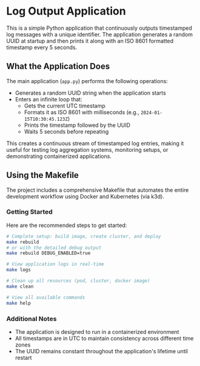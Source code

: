 # Log Output Application

This is a simple Python application that continuously outputs timestamped log messages with a unique identifier. The application generates a random UUID at startup and then prints it along with an ISO 8601 formatted timestamp every 5 seconds.

## What the Application Does

The main application (`app.py`) performs the following operations:
- Generates a random UUID string when the application starts
- Enters an infinite loop that:
  - Gets the current UTC timestamp
  - Formats it as ISO 8601 with milliseconds (e.g., `2024-01-15T10:30:45.123Z`)
  - Prints the timestamp followed by the UUID
  - Waits 5 seconds before repeating

This creates a continuous stream of timestamped log entries, making it useful for testing log aggregation systems, monitoring setups, or demonstrating containerized applications.

## Using the Makefile

The project includes a comprehensive Makefile that automates the entire development workflow using Docker and Kubernetes (via k3d).

### Getting Started

Here are the recommended steps to get started:

```bash
# Complete setup: build image, create cluster, and deploy
make rebuild
# or with the detailed debug output
make rebuild DEBUG_ENABLED=true

# View application logs in real-time
make logs

# Clean up all resources (pod, cluster, docker image)
make clean

# View all available commands
make help
```

### Additional Notes

- The application is designed to run in a containerized environment
- All timestamps are in UTC to maintain consistency across different time zones
- The UUID remains constant throughout the application's lifetime until restart

